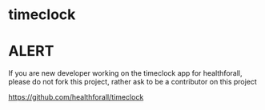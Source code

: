 # timeclock
# ALERT
If you are new developer working on the timeclock app for healthforall, please do not fork this project, rather 
ask to be a contributor on this project 

https://github.com/healthforall/timeclock


